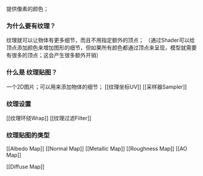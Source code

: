 提供像素的颜色；
### 为什么要有纹理？
纹理就可以让物体有更多细节，而且不用指定额外的顶点；
（通过Shader可以给顶点添加颜色来增加图形的细节，但如果所有颜色都通过顶点来呈现，模型就需要有很多的顶点；这会产生很多额外开销）
### 什么是 纹理贴图？
一个2D图片；可以用来添加物体的细节；
[[纹理坐标UV]]
[[采样器Sampler]]
### 纹理设置
[[纹理环绕Wrap]]
[[纹理过滤Filter]]
### 纹理贴图的类型
[[Albedo Map]]
[[Normal Map]]
[[Metallic Map]]
[[Roughness Map]]
[[AO Map]]

[[Diffuse Map]]


